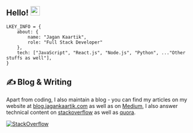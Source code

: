 
<h2>Hello! <img src="https://media.giphy.com/media/hvRJCLFzcasrR4ia7z/giphy.gif" width="25px">  </h2> 

```node
LKEY_INFO = {
    about: {
        name: "Jagan Kaartik",
        role: "Full Stack Developer"
    },
    tech: ["JavaScript", "React.js", "Node.js", "Python", ..."Other stuffs as well"],
}
```
## &#x270d; Blog & Writing

Apart from coding, I also maintain a blog - you can find my articles on my website at [blog.jagankaartik.com](https://blog.jagankaartik.com) as well as on [Medium](https://medium.com/@kaartikjagan), I also answer technical content on [stackoverflow](https://stackoverflow.com/users/12408623/jagan-kaartik?tab=profile) as well as [quora](https://www.quora.com/profile/Jagan-Kaartik-2).

[![StackOverflow](https://github-readme-stackoverflow.vercel.app/?userID=12408623&theme=dark&layout=compact)](https://stackoverflow.com/users/12408623/jagan-kaartik)

